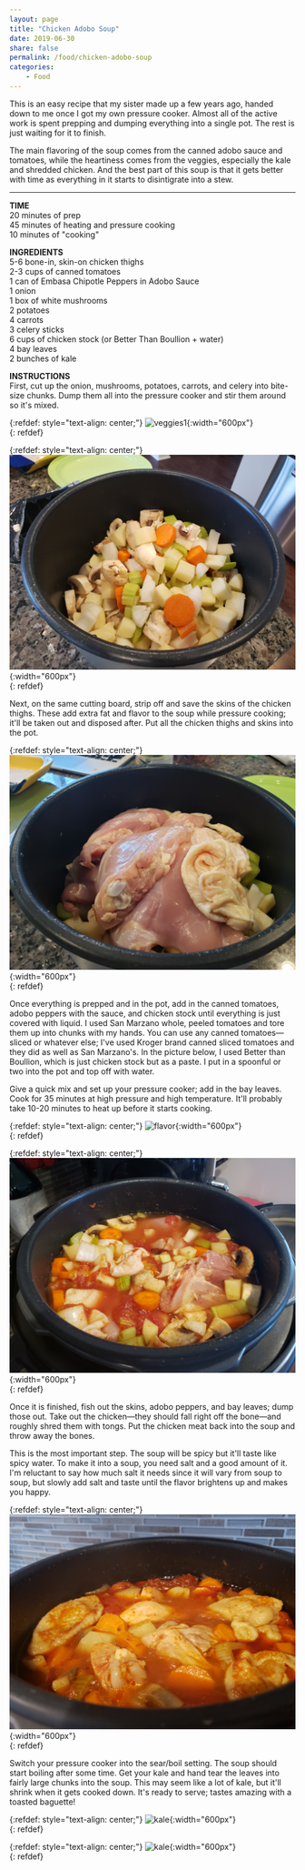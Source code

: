 ```yaml
---
layout: page
title: "Chicken Adobo Soup"
date: 2019-06-30
share: false
permalink: /food/chicken-adobo-soup
categories:
    - Food
---
```

This is an easy recipe that my sister made up a few years ago, handed down to me once I got my own pressure cooker. Almost all of the active work is spent prepping and dumping everything into a single pot. The rest is just waiting for it to finish. 

The main flavoring of the soup comes from the canned adobo sauce and tomatoes, while the heartiness comes from the veggies, especially the kale and shredded chicken. And the best part of this soup is that it gets better with time as everything in it starts to disintigrate into a stew. 

---
**TIME**  
20 minutes of prep  
45 minutes of heating and pressure cooking  
10 minutes of "cooking"  

**INGREDIENTS**  
5-6 bone-in, skin-on chicken thighs  
2-3 cups of canned tomatoes  
1 can of Embasa Chipotle Peppers in Adobo Sauce  
1 onion  
1 box of white mushrooms  
2 potatoes  
4 carrots  
3 celery sticks  
6 cups of chicken stock (or Better Than Boullion + water)  
4 bay leaves  
2 bunches of kale

**INSTRUCTIONS**  
First, cut up the onion, mushrooms, potatoes, carrots, and celery into bite-size chunks. Dump them all into the pressure cooker and stir them around so it's mixed.

{:refdef: style="text-align: center;"}
![veggies1](/assets/images/chicken_adobo_soup/1-cut-veg.jpg){:width="600px"}  
{: refdef}

{:refdef: style="text-align: center;"}
![veggies2](/assets/images/chicken_adobo_soup/1a-veg.jpg){:width="600px"}  
{: refdef}

Next, on the same cutting board, strip off and save the skins of the chicken thighs. These add extra fat and flavor to the soup while pressure cooking; it'll be taken out and disposed after. Put all the chicken thighs and skins into the pot. 

{:refdef: style="text-align: center;"}
![chicken](/assets/images/chicken_adobo_soup/2-add-chicken.jpg){:width="600px"}  
{: refdef}

Once everything is prepped and in the pot, add in the canned tomatoes, adobo peppers with the sauce, and chicken stock until everything is just covered with liquid. I used San Marzano whole, peeled tomatoes and tore them up into chunks with my hands. You can use any canned tomatoes—sliced or whatever else; I've used Kroger brand canned sliced tomatoes and they did as well as San Marzano's. In the picture below, I used Better than Boullion, which is just chicken stock but as a paste. I put in a spoonful or two into the pot and top off with water. 

Give a quick mix and set up your pressure cooker; add in the bay leaves. Cook for 35 minutes at high pressure and high temperature. It'll probably take 10-20 minutes to heat up before it starts cooking. 

{:refdef: style="text-align: center;"}
![flavor](/assets/images/chicken_adobo_soup/3-add-flavor.jpg){:width="600px"}  
{: refdef}

{:refdef: style="text-align: center;"}
![water](/assets/images/chicken_adobo_soup/4-add-water.jpg){:width="600px"}  
{: refdef}

Once it is finished, fish out the skins, adobo peppers, and bay leaves; dump those out. Take out the chicken—they should fall right off the bone—and roughly shred them with tongs. Put the chicken meat back into the soup and throw away the bones. 

This is the most important step. The soup will be spicy but it'll taste like spicy water. To make it into a soup, you need salt and a good amount of it. I'm reluctant to say how much salt it needs since it will vary from soup to soup, but slowly add salt and taste until the flavor brightens up and makes you happy. 

{:refdef: style="text-align: center;"}
![pressure cooked](/assets/images/chicken_adobo_soup/5-pcook.jpg){:width="600px"}  
{: refdef}

Switch your pressure cooker into the sear/boil setting. The soup should start boiling after some time. Get your kale and hand tear the leaves into fairly large chunks into the soup. This may seem like a lot of kale, but it'll shrink when it gets cooked down. It's ready to serve; tastes amazing with a toasted baguette! 

{:refdef: style="text-align: center;"}
![kale](/assets/images/chicken_adobo_soup/6a-add-kale.jpg){:width="600px"}  
{: refdef}

{:refdef: style="text-align: center;"}
![kale](/assets/images/chicken_adobo_soup/6b-kale.jpg){:width="600px"}  
{: refdef}